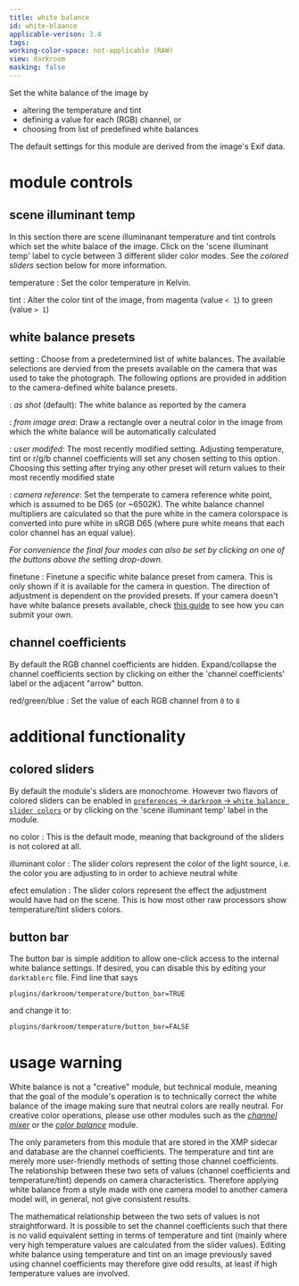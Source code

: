 ```yaml
---
title: white balance
id: white-blaance
applicable-verison: 3.4
tags: 
working-color-space: not-applicable (RAW) 
view: darkroom
masking: false
---
```


Set the white balance of the image by 

- altering the temperature and tint
- defining a value for each (RGB) channel, or 
- choosing from list of predefined white balances

The default settings for this module are derived from the image's Exif data.

# module controls

## scene illuminant temp

In this section there are scene illuminanant temperature and tint controls which set the white balace of the image. Click on the 'scene illuminant temp' label to cycle between 3 different slider color modes. See the _colored sliders_ section below for more information.

temperature
: Set the color temperature in Kelvin.

tint
: Alter the color tint of the image, from magenta (value `< 1`) to green (value `> 1`)

## white balance presets

setting
: Choose from a predetermined list of white balances. The available selections are dervied from the presets available on the camera that was used to take the photograph. The following options are provided in addition to the camera-defined white balance presets.

: _as shot_ (default): The white balance as reported by the camera

: _from image area_: Draw a rectangle over a neutral color in the image from which the white balance will be automatically calculated

: _user modifed_: The most recently modified setting. Adjusting temperature, tint or r/g/b channel coefficients will set any chosen setting to this option. Choosing this setting after trying any other preset will return values to their most recently modified state

: _camera reference_: Set the temperate to camera reference white point, which is assumed to be D65 (or ~6502K). The white balance channel multipliers are calculated so that the pure white in the camera colorspace is converted into pure white in sRGB D65 (where pure white means that each color channel has an equal value). 

_For convenience the final four modes can also be set by clicking on one of the buttons above the_ setting _drop-down._

finetune
: Finetune a specific white balance preset from camera. This is only shown if it is available for the camera in question. The direction of adjustment is dependent on the provided presets. If your camera doesn't have white balance presets available, check [this guide](https://github.com/darktable-org/darktable/wiki/White-balance-presets) to see how you can submit your own.

## channel coefficients

By default the RGB channel coefficients are hidden. Expand/collapse the channel coefficients section by clicking on either the 'channel coefficients' label or the adjacent "arrow" button.

red/green/blue
: Set the value of each RGB channel from `0` to `8`

# additional functionality

## colored sliders

By default the module's sliders are monochrome. However two flavors of colored sliders can be enabled in [`preferences` -> `darkroom` -> `white balance slider colors`](../../preferences-settings/darkroom.md) or by clicking on the 'scene illuminant temp' label in the module.

no color
: This is the default mode, meaning that background of the sliders is not colored at all.

illuminant color
: The slider colors represent the color of the light source, i.e. the color you are adjusting to in order to achieve neutral white

efect emulation
: The slider colors represent the effect the adjustment would have had on the scene. This is how most other raw processors show temperature/tint sliders colors.

## button bar

The button bar is simple addition to allow one-click access to the internal white balance settings. If desired, you can disable this by editing your `darktablerc` file. Find line that says

```
plugins/darkroom/temperature/button_bar=TRUE
```

and change it to:

```
plugins/darkroom/temperature/button_bar=FALSE
```

# usage warning

White balance is not a "creative" module, but technical module, meaning that the goal of the module's operation is to technically correct the white balance of the image making sure that neutral colors are really neutral. For creative color operations, please use other modules such as the [_channel mixer_](./channel-mixer.md) or the [_color balance_](./color-balance.md) module.

The only parameters from this module that are stored in the XMP sidecar and database are the channel coefficients. The temperature and tint are merely more user-friendly methods of setting those channel coefficients. The relationship between these two sets of values (channel coefficients and temperature/tint) depends on camera characteristics. Therefore applying white balance from a style made with one camera model to another camera model will, in general, not give consistent results.

The mathematical relationship between the two sets of values is not straightforward. It is possible to set the channel coefficients such that there is no valid equivalent setting in terms of temperature and tint (mainly where very high temperature values are calculated from the slider values). Editing white balance using temperature and tint on an image previously saved using channel coefficients may therefore give odd results, at least if high temperature values are involved.

